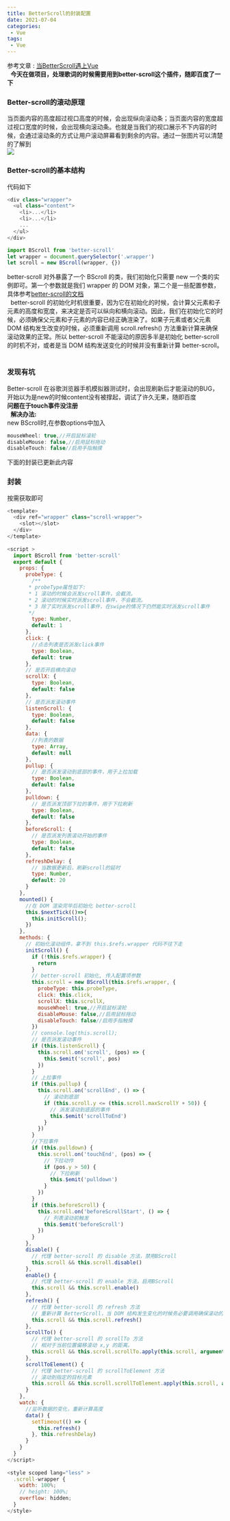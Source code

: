```yaml
---
title: BetterScroll的封装配置
date: 2021-07-04
categories:
 - Vue
tags:
 - Vue
---
```


<!--more-->
参考文章  : [当BetterScroll遇上Vue](https://zhuanlan.zhihu.com/p/27407024)  
&nbsp;
**今天在做项目，处理歌词的时候需要用到better-scroll这个插件，随即百度了一下**  

### Better-scroll的滚动原理  
当页面内容的高度超过视口高度的时候，会出现纵向滚动条；当页面内容的宽度超过视口宽度的时候，会出现横向滚动条。也就是当我们的视口展示不下内容的时候，会通过滚动条的方式让用户滚动屏幕看到剩余的内容。通过一张图片可以清楚的了解到  
![](https://pic4.zhimg.com/80/v2-71a1e5fbbb39fa4a99f96ecc333a1927_720w.jpg)  

### Better-scroll的基本结构  
代码如下  
```js
<div class="wrapper">
  <ul class="content">
    <li>...</li>
    <li>...</li>
    ...
  </ul>
</div>

import BScroll from 'better-scroll'
let wrapper = document.querySelector('.wrapper')
let scroll = new BScroll(wrapper, {})
```
better-scroll 对外暴露了一个 BScroll 的类，我们初始化只需要 new 一个类的实例即可。第一个参数就是我们 wrapper 的 DOM 对象，第二个是一些配置参数，具体参考[better-scroll的文档](https://better-scroll.github.io/docs/zh-CN/guide/base-scroll-api.html#%E4%BA%8B%E4%BB%B6)  
&nbsp;
better-scroll 的初始化时机很重要，因为它在初始化的时候，会计算父元素和子元素的高度和宽度，来决定是否可以纵向和横向滚动。因此，我们在初始化它的时候，必须确保父元素和子元素的内容已经正确渲染了。如果子元素或者父元素 DOM 结构发生改变的时候，必须重新调用 scroll.refresh() 方法重新计算来确保滚动效果的正常。所以 better-scroll 不能滚动的原因多半是初始化 better-scroll 的时机不对，或者是当 DOM 结构发送变化的时候并没有重新计算 better-scroll。  
&nbsp;

### 发现有坑  
Better-scroll 在谷歌浏览器手机模拟器测试时，会出现刷新后才能滚动的BUG，开始以为是new的时候content没有被撑起，调试了许久无果，随即百度  
**问题在于touch事件没注册**  
&nbsp;
**解决办法:**  
new BScroll时,在参数options中加入  

```js
mouseWheel: true,//开启鼠标滚轮
disableMouse: false,//启用鼠标拖动
disableTouch: false//启用手指触摸
```
下面的封装已更新此内容
&nbsp;

### 封装  
按需获取即可  
```js
<template>
  <div ref="wrapper" class="scroll-wrapper">
    <slot></slot>
  </div>
</template>
 
<script >
  import BScroll from 'better-scroll'
  export default {
    props: {
      probeType: {
        /**
       * probeType属性如下: 
       * 1 滚动的时候会派发scroll事件，会截流。
       * 2 滚动的时候实时派发scroll事件，不会截流。
       * 3 除了实时派发scroll事件，在swipe的情况下仍然能实时派发scroll事件
       */
        type: Number,
        default: 1
      },
      click: {
        //点击列表是否派发click事件
        type: Boolean,
        default: true
      },
      // 是否开启横向滚动
      scrollX: {
        type: Boolean,
        default: false
      },
      // 是否派发滚动事件
      listenScroll: {
        type: Boolean,
        default: false
      },
      data: {
        //列表的数据
        type: Array,
        default: null
      },
      pullup: {
        // 是否派发滚动到底部的事件，用于上拉加载
        type: Boolean,
        default: false
      },
      pulldown: {
        // 是否派发顶部下拉的事件，用于下拉刷新
        type: Boolean,
        default: false
      },
      beforeScroll: {
        // 是否派发列表滚动开始的事件
        type: Boolean,
        default: false
      },
      refreshDelay: {
        // 当数据更新后，刷新scroll的延时
        type: Number,
        default: 20
      }
    },
    mounted() {
      //在 DOM 渲染完毕后初始化 better-scroll
      this.$nextTick(()=>{
        this.initScroll();
      })
    },
    methods: {
      // 初始化滚动组件，拿不到 this.$refs.wrapper 代码不往下走
      initScroll() {
        if (!this.$refs.wrapper) {
          return
        }
        // better-scroll 初始化, 传入配置项参数
        this.scroll = new BScroll(this.$refs.wrapper, {
          probeType: this.probeType,
          click: this.click,
          scrollX: this.scrollX,
          mouseWheel: true,//开启鼠标滚轮
          disableMouse: false,//启用鼠标拖动
          disableTouch: false//启用手指触摸
        })
        // console.log(this.scroll);
        // 是否派发滚动事件
        if (this.listenScroll) {
          this.scroll.on('scroll', (pos) => {
            this.$emit('scroll', pos)
          })
        }
        // 上拉事件
        if (this.pullup) {
          this.scroll.on('scrollEnd', () => {
            // 滚动到底部
            if (this.scroll.y <= (this.scroll.maxScrollY + 50)) {
              // 派发滚动到底部的事件
              this.$emit('scrollToEnd')
            }
          })
        }
        //下拉事件
        if (this.pulldown) {
          this.scroll.on('touchEnd', (pos) => {
            // 下拉动作
            if (pos.y > 50) {
              // 下拉刷新
              this.$emit('pulldown')
            }
          })
        }
        if (this.beforeScroll) {
          this.scroll.on('beforeScrollStart', () => {
            // 列表滚动前触发
            this.$emit('beforeScroll')
          })
        }
      },
      disable() {
        // 代理 better-scroll 的 disable 方法，禁用BScroll
        this.scroll && this.scroll.disable()
      },
      enable() {
        // 代理 better-scroll 的 enable 方法，启用BScroll
        this.scroll && this.scroll.enable()
      },
      refresh() {
        // 代理 better-scroll 的 refresh 方法
        // 重新计算 BetterScroll，当 DOM 结构发生变化的时候务必要调用确保滚动的效果正常。
        this.scroll && this.scroll.refresh()
      },
      scrollTo() {
        // 代理 better-scroll 的 scrollTo 方法
        // 相对于当前位置偏移滚动 x,y 的距离。
        this.scroll && this.scroll.scrollTo.apply(this.scroll, arguments)
      },
      scrollToElement() {
        // 代理 better-scroll 的 scrollToElement 方法
        // 滚动到指定的目标元素
        this.scroll && this.scroll.scrollToElement.apply(this.scroll, arguments)
      }
    },
    watch: {
      //监听数据的变化，重新计算高度
      data() {
        setTimeout(() => {
          this.refresh()
        }, this.refreshDelay)
      }
    }
  }
</script>
 
<style scoped lang="less" >
  .scroll-wrapper {
    width: 100%;
    // height: 100%;
    overflow: hidden;
  }
</style>
```

